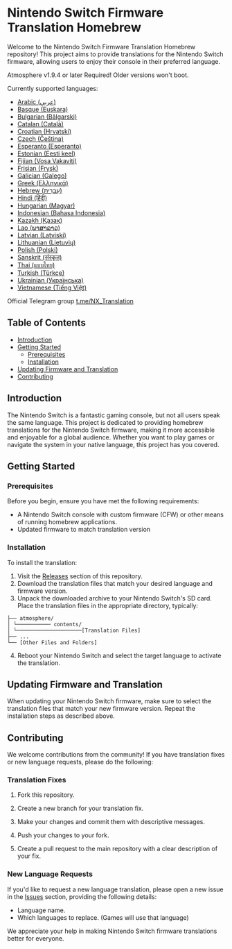 # Nintendo Switch Firmware Translation Homebrew

Welcome to the Nintendo Switch Firmware Translation Homebrew repository! This project aims to provide translations for the Nintendo Switch firmware, allowing users to enjoy their console in their preferred language.

Atmosphere v1.9.4 or later Required! Older versions won't boot.

Currently supported languages:
* [Arabic (عربي)](https://github.com/NX-Family/NX-Translation/releases/latest/download/NX-Translation_arabic.zip)
* [Basque (Euskara)](https://github.com/NX-Family/NX-Translation/releases/latest/download/NX-Translation_basque.zip)
* [Bulgarian (Bǎlgarski)](https://github.com/NX-Family/NX-Translation/releases/latest/download/NX-Translation_bulgarian.zip)
* [Catalan (Català)](https://github.com/NX-Family/NX-Translation/releases/latest/download/NX-Translation_catalan.zip)
* [Croatian (Hrvatski)](https://github.com/NX-Family/NX-Translation/releases/latest/download/NX-Translation_croatian.zip)
* [Czech (Čeština)](https://github.com/NX-Family/NX-Translation/releases/latest/download/NX-Translation_czech.zip)
* [Esperanto (Esperanto)](https://github.com/NX-Family/NX-Translation/releases/latest/download/NX-Translation_esperanto.zip)
* [Estonian (Eesti keel)](https://github.com/NX-Family/NX-Translation/releases/latest/download/NX-Translation_estonian.zip)
* [Fijian (Vosa Vakaviti)](https://github.com/NX-Family/NX-Translation/releases/latest/download/NX-Translation_fijian.zip)
* [Frisian (Frysk)](https://github.com/NX-Family/NX-Translation/releases/latest/download/NX-Translation_frisian.zip)
* [Galician (Galego)](https://github.com/NX-Family/NX-Translation/releases/latest/download/NX-Translation_galician.zip)
* [Greek (Ελληνικά)](https://github.com/NX-Family/NX-Translation/releases/latest/download/NX-Translation_greek.zip)
* [Hebrew (עִברִית)](https://github.com/NX-Family/NX-Translation/releases/latest/download/NX-Translation_hebrew.zip)
* [Hindi (हिंदी)](https://github.com/NX-Family/NX-Translation/releases/latest/download/NX-Translation_hindi.zip)
* [Hungarian (Magyar)](https://github.com/NX-Family/NX-Translation/releases/latest/download/NX-Translation_hungarian.zip)
* [Indonesian (Bahasa Indonesia)](https://github.com/NX-Family/NX-Translation/releases/latest/download/NX-Translation_indonesian.zip)
* [Kazakh (Қазақ)](https://github.com/NX-Family/NX-Translation/releases/latest/download/NX-Translation_kazakh.zip)
* [Lao (ພາສາລາວ)](https://github.com/NX-Family/NX-Translation/releases/latest/download/NX-Translation_lao.zip)
* [Latvian (Latviski)](https://github.com/NX-Family/NX-Translation/releases/latest/download/NX-Translation_latvian.zip)
* [Lithuanian (Lietuvių)](https://github.com/NX-Family/NX-Translation/releases/latest/download/NX-Translation_lithuanian.zip)
* [Polish (Polski)](https://github.com/NX-Family/NX-Translation/releases/latest/download/NX-Translation_polish.zip)
* [Sanskrit (संस्कृत)](https://github.com/NX-Family/NX-Translation/releases/latest/download/NX-Translation_sanskrit.zip)
* [Thai (แบบไทย)](https://github.com/NX-Family/NX-Translation/releases/latest/download/NX-Translation_thai.zip)
* [Turkish (Türkçe)](https://github.com/NX-Family/NX-Translation/releases/latest/download/NX-Translation_turkish.zip)
* [Ukrainian (Українська)](https://github.com/NX-Family/NX-Translation/releases/latest/download/NX-Translation_ukrainian.zip)
* [Vietnamese (Tiếng Việt)](https://github.com/NX-Family/NX-Translation/releases/latest/download/NX-Translation_vietnamese.zip)

Official Telegram group [t.me/NX_Translation](https://t.me/NX_Translation)

## Table of Contents

- [Introduction](#introduction)
- [Getting Started](#getting-started)
  - [Prerequisites](#prerequisites)
  - [Installation](#installation)
- [Updating Firmware and Translation](#updating-firmware-and-translation)
- [Contributing](#contributing)

## Introduction

The Nintendo Switch is a fantastic gaming console, but not all users speak the same language. This project is dedicated to providing homebrew translations for the Nintendo Switch firmware, making it more accessible and enjoyable for a global audience. Whether you want to play games or navigate the system in your native language, this project has you covered.

## Getting Started

### Prerequisites

Before you begin, ensure you have met the following requirements:

- A Nintendo Switch console with custom firmware (CFW) or other means of running homebrew applications.
- Updated firmware to match translation version

### Installation

To install the translation:

1. Visit the [Releases](https://github.com/NX-Family/NX-Translation/releases) section of this repository.
2. Download the translation files that match your desired language and firmware version.
3. Unpack the downloaded archive to your Nintendo Switch's SD card. Place the translation files in the appropriate directory, typically:
```SDCARD/
├── atmosphere/
│ └─────────── contents/
│ └─────────────────────[Translation Files]
├── ...
└── [Other Files and Folders]
```
4. Reboot your Nintendo Switch and select the target language to activate the translation.

## Updating Firmware and Translation

When updating your Nintendo Switch firmware, make sure to select the translation files that match your new firmware version. Repeat the installation steps as described above.

## Contributing

We welcome contributions from the community! If you have translation fixes or new language requests, please do the following:

### Translation Fixes

1. Fork this repository.

2. Create a new branch for your translation fix.

3. Make your changes and commit them with descriptive messages.

4. Push your changes to your fork.

5. Create a pull request to the main repository with a clear description of your fix.

### New Language Requests

If you'd like to request a new language translation, please open a new issue in the [Issues](https://github.com/NX-Family/NX-Translation/issues) section, providing the following details:

- Language name.
- Which languages to replace. (Games will use that language)

We appreciate your help in making Nintendo Switch firmware translations better for everyone.
